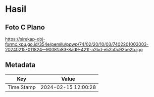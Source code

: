 # Hasil

## Foto C Plano

https://sirekap-obj-formc.kpu.go.id/354e/pemilu/ppwp/74/02/20/10/03/7402201003003-20240215-011824--90081a83-8ad9-421f-a2bd-e52a0c92be2b.jpg


## Metadata

| Key        | Value               |
| ---------- | ------------------- |
| Time Stamp | 2024-02-15 12:00:28 |



